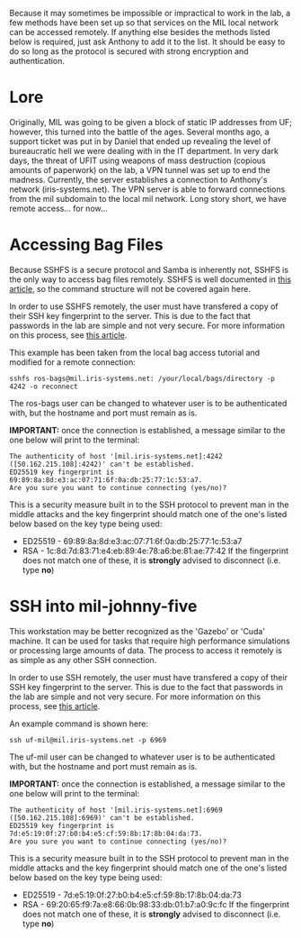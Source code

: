 Because it may sometimes be impossible or impractical to work in the lab, a few methods have been set up so that services on the MIL local network can be accessed remotely. If anything else besides the methods listed below is required, just ask Anthony to add it to the list. It should be easy to do so long as the protocol is secured with strong encryption and authentication.

# Lore

Originally, MIL was going to be given a block of static IP addresses from UF; however, this turned into the battle of the ages. Several months ago, a support ticket was put in by Daniel that ended up revealing the level of bureaucratic hell we were dealing with in the IT department. In very dark days, the threat of UFIT using weapons of mass destruction (copious amounts of paperwork) on the lab, a VPN tunnel was set up to end the madness. Currently, the server establishes a connection to Anthony's network (iris-systems.net). The VPN server is able to forward connections from the mil subdomain to the local mil network. Long story short, we have remote access... for now...

# Accessing Bag Files

Because SSHFS is a secure protocol and Samba is inherently not, SSHFS is the only way to access bag files remotely. SSHFS is well documented in [this article](https://github.com/uf-mil/Sub8/wiki/Accessing-Bag-Files), so the command structure will not be covered again here.

In order to use SSHFS remotely, the user must have transfered a copy of their SSH key fingerprint to the server. This is due to the fact that passwords in the lab are simple and not very secure. For more information on this process, see [this article](https://github.com/uf-mil/Sub8/wiki/SSH-Keys).

This example has been taken from the local bag access tutorial and modified for a remote connection:

    sshfs ros-bags@mil.iris-systems.net: /your/local/bags/directory -p 4242 -o reconnect

The ros-bags user can be changed to whatever user is to be authenticated with, but the hostname and port must remain as is.

**IMPORTANT:** once the connection is established, a message similar to the one below will print to the terminal:

    The authenticity of host '[mil.iris-systems.net]:4242 ([50.162.215.108]:4242)' can't be established.
    ED25519 key fingerprint is 69:89:8a:8d:e3:ac:07:71:6f:0a:db:25:77:1c:53:a7.
    Are you sure you want to continue connecting (yes/no)?

This is a security measure built in to the SSH protocol to prevent man in the middle attacks and the key fingerprint should match one of the one's listed below based on the key type being used:
* ED25519 - 69:89:8a:8d:e3:ac:07:71:6f:0a:db:25:77:1c:53:a7
* RSA - 1c:8d:7d:83:71:e4:eb:89:4e:78:a6:be:81:ae:77:42
If the fingerprint does not match one of these, it is **strongly** advised to disconnect (i.e. type **no**)

# SSH into mil-johnny-five

This workstation may be better recognized as the 'Gazebo' or 'Cuda' machine. It can be used for tasks that require high performance simulations or processing large amounts of data. The process to access it remotely is as simple as any other SSH connection.

In order to use SSH remotely, the user must have transfered a copy of their SSH key fingerprint to the server. This is due to the fact that passwords in the lab are simple and not very secure. For more information on this process, see [this article](https://github.com/uf-mil/Sub8/wiki/SSH-Keys).

An example command is shown here:

    ssh uf-mil@mil.iris-systems.net -p 6969

The uf-mil user can be changed to whatever user is to be authenticated with, but the hostname and port must remain as is.

**IMPORTANT:** once the connection is established, a message similar to the one below will print to the terminal:

    The authenticity of host '[mil.iris-systems.net]:6969 ([50.162.215.108]:6969)' can't be established.
    ED25519 key fingerprint is 7d:e5:19:0f:27:b0:b4:e5:cf:59:8b:17:8b:04:da:73.
    Are you sure you want to continue connecting (yes/no)?

This is a security measure built in to the SSH protocol to prevent man in the middle attacks and the key fingerprint should match one of the one's listed below based on the key type being used:
* ED25519 - 7d:e5:19:0f:27:b0:b4:e5:cf:59:8b:17:8b:04:da:73
* RSA - 69:20:65:f9:7a:e8:66:0b:98:33:db:01:b7:a0:9c:fc
If the fingerprint does not match one of these, it is **strongly** advised to disconnect (i.e. type **no**)